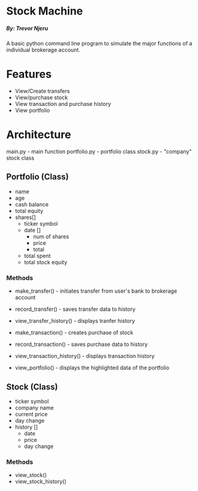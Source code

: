 # Stock Machine

##### By: Trevor Njeru


A basic python command line program to simulate the major functions of a individual brokerage account.


# Features
- View/Create transfers
- View/purchase stock
- View transaction and purchase history
- View portfolio


# Architecture

main.py - main function
portfolio.py - portfolio class
stock.py - "company" stock class

## Portfolio (Class)
 - name
 - age
 - cash balance
 - total equity
 - shares[]
    - ticker symbol
    - date []
        - num of shares
        - price
        - total
    - total spent
    - total stock equity

### Methods
 - make_transfer() - initiates transfer from user's bank to brokerage account
 - record_transfer() - saves transfer data to history
 - view_transfer_history() - displays tranfer history

 - make_transaction() - creates purchase of stock
 - record_transaction() - saves purchase data to history
 - view_transaction_history() - displays transaction history

 - view_portfolio() - displays the highlighted data of the portfolio

## Stock (Class)
 - ticker symbol
 - company name
 - current price
 - day change
 - history []
    - date
    - price
    - day change

### Methods
- view_stock()
- view_stock_history()

